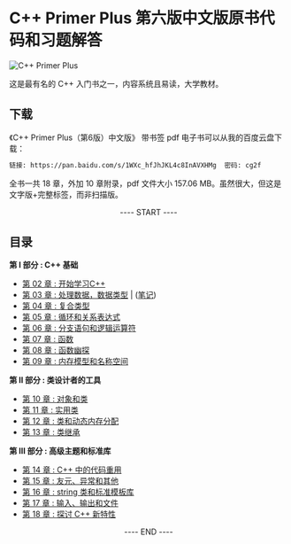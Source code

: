 # C++ Primer Plus 第六版中文版原书代码和习题解答

![C++ Primer Plus](https://static.fungenomics.com/images/2021/07/c-primer-plus6.jpg)

这是最有名的 C++ 入门书之一，内容系统且易读，大学教材。

## 下载

《C++ Primer Plus（第6版）中文版》 带书签 pdf 电子书可以从我的百度云盘下载：

```bash
链接: https://pan.baidu.com/s/1WXc_hfJhJKL4c8InAVXHMg  密码: cg2f
```

全书一共 18 章，外加 10 章附录，pdf 文件大小 157.06 MB。虽然很大，但这是文字版+完整标签，而非扫描版。


<p align="center"><a> ---- START ---- </a></p>

## 目录

**第 I 部分 : C++ 基础**

- [第 02 章 : 开始学习C++](practice/chapter02/README.md)
- [第 03 章 : 处理数据，数据类型](practice/chapter03/README.md) | ([笔记](practice/booknotes.md#第三章-处理数据))
- [第 04 章 : 复合类型](practice/chapter04/README.md)
- [第 05 章 : 循环和关系表达式](practice/chapter05/README.md)
- [第 06 章 : 分支语句和逻辑运算符](practice/chapter06/README.md)
- [第 07 章 : 函数](practice/chapter07/README.md)
- [第 08 章 : 函数幽探](practice/chapter08/README.md)
- [第 09 章 : 内存模型和名称空间](practice/chapter09/README.md)

**第 II 部分 : 类设计者的工具**

- [第 10 章 : 对象和类](practice/chapter10/README.md)
- [第 11 章 : 实用类](practice/chapter11/README.md)
- [第 12 章 : 类和动态内存分配](practice/chapter12/README.md)
- [第 13 章 : 类继承](practice/chapter13/README.md)

**第 III 部分 : 高级主题和标准库**

- [第 14 章 : C++ 中的代码重用](practice/chapter14/README.md)
- [第 15 章 : 友元、异常和其他](practice/chapter15/README.md)
- [第 16 章 : string 类和标准模板库](practice/chapter16/README.md)
- [第 17 章 : 输入、输出和文件](practice/chapter17/README.md)
- [第 18 章 : 探讨 C++ 新特性](practice/chapter18/README.md)

<p align="center"><a> ---- END ---- </a></p>



